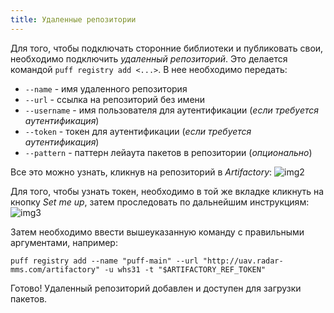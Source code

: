 ```yaml
---
title: Удаленные репозитории
---
```


Для того, чтобы подключать сторонние библиотеки и публиковать свои, необходимо подключить *удаленный репозиторий*.
Это делается командой `puff registry add <...>`.
В нее необходимо передать:
- `--name` - имя удаленного репозитория
- `--url` - ссылка на репозиторий без имени
- `--username` - имя пользователя для аутентификации (*если требуется аутентификация*)
- `--token` - токен для аутентификации (*если требуется аутентификация*)
- `--pattern` - паттерн лейаута пакетов в репозитории (*опционально*)

Все это можно узнать, кликнув на репозиторий в *Artifactory*:
![img2](img2.png)

Для того, чтобы узнать токен, необходимо в той же вкладке кликнуть на кнопку *Set me up*, затем проследовать по дальнейшим инструкциям:
![img3](img3.png)

Затем необходимо ввести вышеуказанную команду с правильными аргументами, например:
```shell
puff registry add --name "puff-main" --url "http://uav.radar-mms.com/artifactory" -u whs31 -t "$ARTIFACTORY_REF_TOKEN"
```

Готово! Удаленный репозиторий добавлен и доступен для загрузки пакетов.